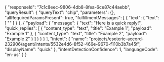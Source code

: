 {
  "responseId": "7c1c8eec-9806-4db8-8fea-6ce87c44aebb",
  "queryResult": {
    "queryText": "chip",
    "parameters": {},
    "allRequiredParamsPresent": true,
    "fulfillmentMessages": [
      {
        "text": {
          "text": [
            ""
          ]
        }
      },
      {
        "payload": {
          "message": {
            "text": "Here is a quick reply!",
            "quick_replies": [
              {
                "content_type": "text",
                "title": "Example 1",
                "payload": "Example 1"
              },
              {
                "content_type": "text",
                "title": "Example 2",
                "payload": "Example 2"
              }
            ]
          }
        }
      }
    ],
    "intent": {
      "name": "projects/esoteric-accord-232906/agent/intents/5532e4d6-8f52-466e-9670-f110b3b7a45f",
      "displayName": "quick"
    },
    "intentDetectionConfidence": 1,
    "languageCode": "en-us"
  }
}